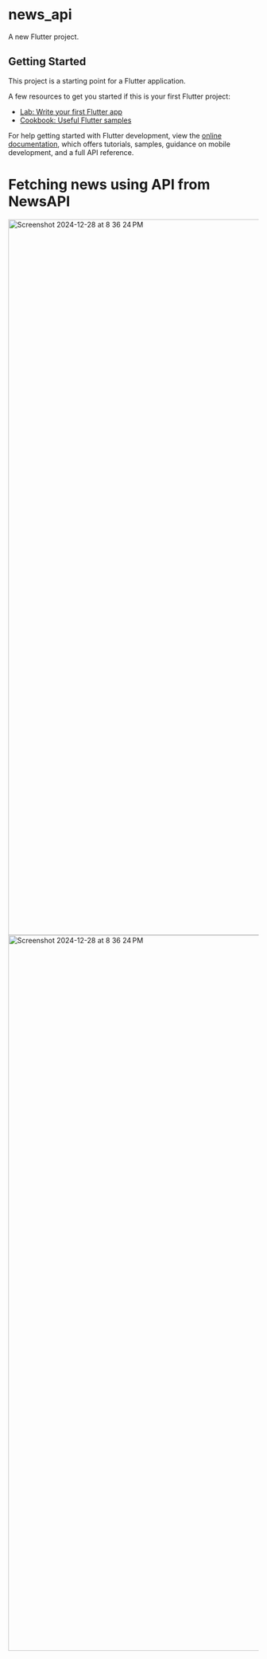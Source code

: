 # news_api

A new Flutter project.

## Getting Started

This project is a starting point for a Flutter application.

A few resources to get you started if this is your first Flutter project:

- [Lab: Write your first Flutter app](https://docs.flutter.dev/get-started/codelab)
- [Cookbook: Useful Flutter samples](https://docs.flutter.dev/cookbook)

For help getting started with Flutter development, view the
[online documentation](https://docs.flutter.dev/), which offers tutorials,
samples, guidance on mobile development, and a full API reference.

# Fetching news using API from NewsAPI

<img width="1440" alt="Screenshot 2024-12-28 at 8 36 24 PM" src="https://github.com/user-attachments/assets/34468b77-f176-4c2d-a1a7-7ff23c7e73c6" />
<img width="1440" alt="Screenshot 2024-12-28 at 8 36 24 PM" src="https://github.com/user-attachments/assets/23db87ed-1728-4304-8d11-1e2a8a749311" />
